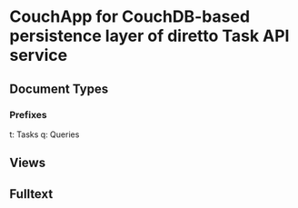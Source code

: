 # CouchApp for CouchDB-based persistence layer of diretto Task API service

## Document Types

### Prefixes

t: Tasks
q: Queries

## Views

## Fulltext


